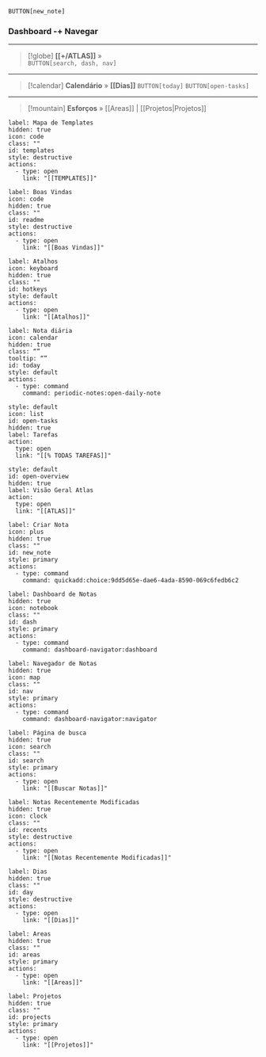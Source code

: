 `BUTTON[new_note]`  

### Dashboard -+ Navegar 
---

> [!globe] **[[+/ATLAS]]** »   
>  `BUTTON[search, dash, nav]`

---

> [!calendar] **Calendário** » **[[Dias]]** 
>  `BUTTON[today]`  `BUTTON[open-tasks]`

---

> [!mountain] **Esforços** »  [[Areas]] | [[Projetos|Projetos]] 



```meta-bind-button
label: Mapa de Templates
hidden: true
icon: code
class: ""
id: templates
style: destructive
actions:
  - type: open
    link: "[[TEMPLATES]]"
```
```meta-bind-button
label: Boas Vindas
icon: code
hidden: true
class: ""
id: readme
style: destructive
actions:
  - type: open
    link: "[[Boas Vindas]]"

```


```meta-bind-button
label: Atalhos
icon: keyboard
hidden: true
class: ""
id: hotkeys
style: default
actions:
  - type: open
    link: "[[Atalhos]]"

```


```meta-bind-button
label: Nota diária
icon: calendar
hidden: true
class: “”
tooltip: “”
id: today
style: default
actions:
  - type: command
    command: periodic-notes:open-daily-note
```

```meta-bind-button
style: default
icon: list
id: open-tasks
hidden: true
label: Tarefas
action:
  type: open
  link: "[[% TODAS TAREFAS]]"
```


```meta-bind-button
style: default
id: open-overview
hidden: true
label: Visão Geral Atlas
action:
  type: open
  link: "[[ATLAS]]"
```

```meta-bind-button
label: Criar Nota
icon: plus
hidden: true
class: ""
id: new_note
style: primary
actions:
  - type: command
    command: quickadd:choice:9dd5d65e-dae6-4ada-8590-069c6fedb6c2
```

```meta-bind-button
label: Dashboard de Notas
hidden: true
icon: notebook
class: ""
id: dash
style: primary
actions:
  - type: command
    command: dashboard-navigator:dashboard
```

```meta-bind-button
label: Navegador de Notas
hidden: true
icon: map
class: ""
id: nav
style: primary
actions:
  - type: command
    command: dashboard-navigator:navigator
```

```meta-bind-button
label: Página de busca 
hidden: true
icon: search
class: ""
id: search
style: primary
actions:
  - type: open
    link: "[[Buscar Notas]]"
```

```meta-bind-button
label: Notas Recentemente Modificadas
hidden: true
icon: clock
class: ""
id: recents
style: destructive
actions:
  - type: open
    link: "[[Notas Recentemente Modificadas]]"
```


```meta-bind-button
label: Dias 
hidden: true
class: ""
id: day
style: destructive
actions:
  - type: open
    link: "[[Dias]]"
```



```meta-bind-button
label: Areas
hidden: true
class: ""
id: areas
style: primary
actions:
  - type: open
    link: "[[Areas]]"
```


```meta-bind-button
label: Projetos
hidden: true
class: ""
id: projects
style: primary
actions:
  - type: open
    link: "[[Projetos]]"
```



